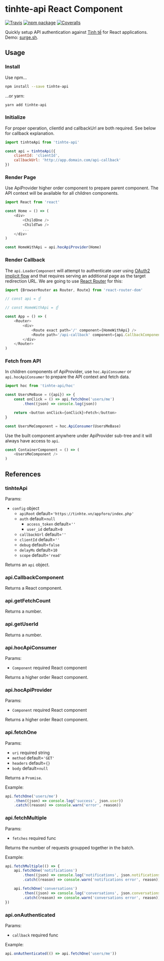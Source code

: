 # tinhte-api React Component

[![Travis][build-badge]][build]
[![npm package][npm-badge]][npm]
[![Coveralls][coveralls-badge]][coveralls]

Quickly setup API authentication against [Tinh tế](https://tinhte.vn) for React applications. Demo: [surge.sh](https://tinhte-api.surge.sh/?client_id=2wseo5fywn).

## Usage

### Install

Use npm...

```bash
npm install --save tinhte-api
```

...or yarn:

```bash
yarn add tinhte-api
```

### Initialize

For proper operation, clientId and callbackUrl are both required. See below for callback explanation.

```js
import tinhteApi from 'tinhte-api'

const api = tinhteApi({
    clientId: 'clientId',
    callbackUrl: 'http://app.domain.com/api-callback'
})
```

### Render Page

Use ApiProvider higher order component to prepare parent component. The API context will be available for all children components.

```js
import React from 'react'

const Home = () => (
    <div>
        <ChildOne />
        <ChildTwo />
        ...
    </div>
)

const HomeWithApi = api.hocApiProvider(Home)
```

### Render Callback

The `api.LoaderComponent` will attempt to authenticate user using [OAuth2 implicit flow](https://tools.ietf.org/html/rfc6749#section-1.3.2) and that requires serving an additional page as the target redirection URL. We are going to use [React Router](https://reacttraining.com/react-router/) for this:

```js
import {BrowserRouter as Router, Route} from 'react-router-dom'

// const api = ☝️

// const HomeWithApi = ☝️

const App = () => (
    <Router>
        <div>
            <Route exact path='/' component={HomeWithApi} />
            <Route path='/api-callback' component={api.CallbackComponent} />
        </div>
    </Router>
)
```

### Fetch from API

In children components of ApiProvider, use `hoc.ApiConsumer` or `api.hocApiConsumer` to prepare the API context and fetch data.

```js
import hoc from 'tinhte-api/hoc'

const UsersMeBase = ({api}) => {
    const onClick = () => api.fetchOne('users/me')
        .then((json) => console.log(json))

    return <button onClick={onClick}>Fetch</button>
}

const UsersMeComponent = hoc.ApiConsumer(UsersMeBase)
```

Use the built component anywhere under ApiProvider sub-tree and it will always have access to `api`.

```js
const ContainerComponent = () => (
    <UsersMeComponent />
)
```

## References

### tinhteApi

Params:

 - `config` object
   - `apiRoot` default=`'https://tinhte.vn/appforo/index.php'`
   - `auth` default=`null`
     - `access_token` default=`''`
     - `user_id` default=`0`
   - `callbackUrl` default=`''`
   - `clientId` default=`''`
   - `debug` default=`false`
   - `delayMs` default=`10`
   - `scope` default=`'read'`

Returns an `api` object.

### api.CallbackComponent

Returns a React component.

### api.getFetchCount

Returns a number.

### api.getUserId

Returns a number.

### api.hocApiConsumer

Params:

 - `Component` required React component

Returns a higher order React component.

### api.hocApiProvider

Params:

 - `Component` required React component

Returns a higher order React component.

### api.fetchOne

Params:

 - `uri` required string
 - `method` default=`'GET'`
 - `headers` default=`{}`
 - `body` default=`null`

Returns a `Promise`.

Example:

```js
api.fetchOne('users/me')
    .then((json) => console.log('success', json.user))
    .catch((reason) => console.warn('error', reason))
```

### api.fetchMultiple

Params:

 - `fetches` required func

Returns the number of requests groupped together in the batch.

Example:

```js
api.fetchMultiple(() => {
    api.fetchOne('notifications')
        .then((json) => console.log('notifications', json.notifications))
        .catch((reason) => console.warn('notifications error', reason))

    api.fetchOne('conversations')
        .then((json) => console.log('conversations', json.conversations))
        .catch((reason) => console.warn('conversations error', reason))
})
```

### api.onAuthenticated

Params:

 - `callback` required func

Example:

```js
api.onAuthenticated(() => api.fetchOne('users/me'))
```

[build-badge]: https://img.shields.io/travis/daohoangson/js-tinhte-api/master.png?style=flat-square
[build]: https://travis-ci.org/daohoangson/js-tinhte-api

[npm-badge]: https://img.shields.io/npm/v/tinhte-api.png?style=flat-square
[npm]: https://www.npmjs.org/package/tinhte-api

[coveralls-badge]: https://img.shields.io/coveralls/daohoangson/js-tinhte-api/master.png?style=flat-square
[coveralls]: https://coveralls.io/github/daohoangson/js-tinhte-api
